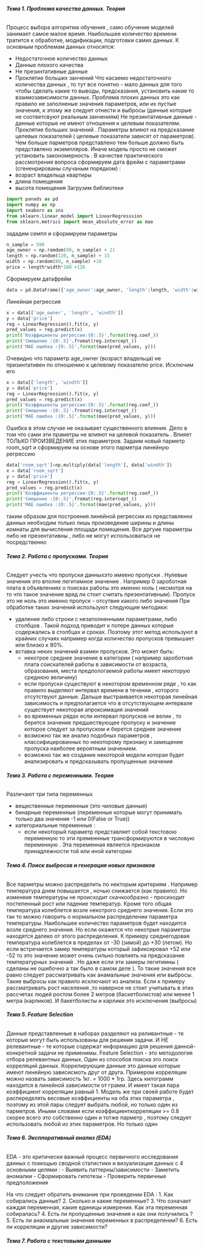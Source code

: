 ###### **Тема 1. Проблема качества данных. Теория**
Процесс выбора алгоритма обучения , само обучение моделей занимает самое малое время. Наибольшее количество времени тратится к обработке, модификации, подготовки самих данных.
К основным проблемам данных относятся:
* Недостаточное количество данных 
* Данные плохого качества
* Не презинтативные данные
* Проклятие больших занчений
Что касаемо недостаточного количества данных , то тут все понятно - мало данных для того чтобы сделать какие то выводы, предсказания, установить какие то взаимозависимости данных.
Проблема плохих данных это как правило не заполненые значения параметров, или их пустые значения, к этому же следует отнести и выбросы (данные которые не соответсвуют реальным занчениям)
Не презинтативные данные - данные которые не имеют отношения к целевым показателям.
Проклятие больших значений . Параметры влияют на предсказание целевых показателей ( целевые показатели зависят от параметров). Чем больше парметров представлено тем больше должно быть представлено экземпляров. Иначе модель просто не сможет установить закономерность .
В качестве практического рассмотрения вопроса сформируем дата фрейм с параметрами (сгененрированы случаным порядком) :
* возраст владельца квартиры
* длина помещения
* высота помещения
Загрузим библиотеки
```python
import panads as pd
import numpy as np
import seaborn as sns
from sklearn.linear_model import LinearRegresssion
from sklearn.metrics import mean_absolute_error as mae
```
зададим семпл и сформируем параметры
```python
n_sample = 500
age_owner = np.ramdom(90, n_sample) + 21
length = np.random(120, n_sample) + 15
width = np.random(80, n_sample) +10
price = length*width*100 +126
```
Сформируем датафрейм
```python
data = pd.DataFrame({'age_owner':age_owner, 'length':length, 'width':windth, 'price':price})
```
Линейная регрессия
```python
x = data[['age_owner', 'length', 'windth']]
y = data['price']
reg = LinearRegression().fit(x, y)
pred_values = reg.predict(x)
print('Коэффициенты регрессии:{0:.5}'.format(reg.coef_))
print('Смещение :{0:.5}'.fromat(reg.intercept_))
print('MAE ошибка :{0:.5}'.format(mae(pred_values, y)))
```
Очевидно что параметр age_owner (возраст владельца) не призинтативен по отношению к целевому показателю price. Исключим его 
```python
x = data[['length', 'windth']]
y = data['price']
reg = LinearRegression().fit(x, y)
pred_values = reg.predict(x)
print('Коэффициенты регрессии:{0:.5}'.format(reg.coef_))
print('Смещение :{0:.5}'.fromat(reg.intercept_))
print('MAE ошибка :{0:.5}'.format(mae(pred_values, y)))
```
Ошибка в этом случае не оказывает существенного влияния. Дело в том что сами эти праметры не влияют на целевой показатель . Влияет ТОЛЬКО ПРОИЗВЕДЕНИЕ этих параметров. Задаим новый парметр room_sqrt и сформируем на основе этого парметра линейную регрессию
```python
data['room_sqrt']=np.multiply(data['length'], data['windth'])
x = data['room_sqrt']
y = data['price']
reg = LinearRegression().fit(x, y)
pred_values = reg.predict(x)
print('Коэффициенты регрессии:{0:.5}'.format(reg.coef_))
print('Смещение :{0:.5}'.fromat(reg.intercept_))
print('MAE ошибка :{0:.5}'.format(mae(pred_values, y)))
```
таким образом для построения линейной регрессии из представленнх данных необходим только  лишь  произведение ширины и длины комнаты для вычисления площади помещения. Все дргуие параметры либо не презентативны , либо не могут использоваться не посредственно


###### **Тема 2. Работа с пропусками. Теория**

 Следует учесть что пропуски данныхэто имеено пропуски . Нулевые значения это вполне легитимное значение . Например 0 зароботная плата в объявлениях о поисках работы это именно ноль ( несмотря на то что такое значение вряд ли стоит считать презентативным). Пропуск это не ноль это именно пропуск - отсутвие какого либо значения
 При обработке таких значений используют следующие методики:
 - удаление либо строки с незаполненными параметрами, либо столбцов . Такой подход приводит к потере данных которые содержались в столбцах и сроках. Поэтому этот метод используют в крайних случаях например когда количество пропусков превышает или близко к 80%. 
 - вставка неких значений взамен пропусков. Это может быть:
	 - некотрое среднее значение в категории ( например зароботная плата соискателей работы в зависимости от возраста, образования, места предпологаемой работы имеет некоторую среднюю величину)
	 - если пропуски существуют в некотором временном ряде , то как правило выделяют интервал времени в течении , которого отсутствуют данные. Дальше  выстраивается некоторая линейная зависимость и предполагается что в отсутствующем интервале существует некоторая апроксимация значений
	 - во временных рядах если интервал пропусков не велик , то берется значение предшествующее пропуску и значение которое следует за пропуском и берется среднее значение 
	 - возможно так же анализ подобных параметров , классифицированных по некоторому признаку и замещение пропуска наиболее вероятным значением. 
	 - возможно так же создание некоторой модели которая будет анализировать и предсказывать пропущенные значения

###### **Тема 3. Работа с переменными. Теория**
Различают три типа переменных
- вещественные переменные (это чиловые данные)
- бинарные переменные (переменные которые могут принимать только два значения -1 или 0(False or True))
- категориальные переменные :
	- если некоторый параметр представляет собой текстовою переменную то эти пременнные трансформируются в числовую переменную . Эта переменная является признаком принадлежности той или иной категории

###### **Тема 4. Поиск выбросов и генерация новых признаков**
Все парметры можно распределить по некторым критериям . Например температура днем повышается , ночью снижается (как правило). Но изменеия температуры не происходит скачкообразно - просиходит постепенный рост или падение температур. Кроме того общая температура колеблется возле некотрого среднего значения. Если это так то можно говорить о нормальном распределении параметра температуры. Наибольшее количество параметров будет находится возле среднего значения. Но если окажется что некотрые параметры находятся далеко от этого распределения. К примеру среднегодовая температура колеблется в пределах от -30 (зимой) до +30 (летом). Но если встречается замер температуры который зафиксировал +52 или -52 то это значение может очень сильно повлиять на предсказание температурных значений . Но даже если эти замеры легитимны ( сделаны не ошибочно а так было в самом деле ). То такие значения все равно следует рассматривать как анамальные значения или выбросы. Такие выбросы как правило исключают из анализа. Если к примеру рассматривать рост населения ,то наверное не стоит учитывать в этих рассчетах людей ростом более 2 метров (баскетболистов) или менее 1 метра (карликов). И бакетболисты и карлики это исключения (выбросы)

###### **Тема 5. Feature Selection**
Данные представленные в наборах разделяют на реливантные - те которые могут быть использованы для решения задачи. И НЕ релевантные - те которые содержат информацию для решения данной-конкретной задачи не применимы. 
Feature Selection - это методология отбора релевантных данных.
Один из способов поиска это поиск корреляций данных.
Коррелирующие данные это данные которые имеют линейную зависисмоть друг от друга. Примером корреляции можно назвать зависимость 1кг. = 1000 * 1гр. Здесь килограмм находится в линейной зависимости от грамм. И имеет такая пара коэффициент корреляции равный 1. Модель же при своей работе будет распеределять весовые коэффициенты на оба этих параметра , поэтому из этой пары следует выбрать любой, но только один из парметров. Иными словами если коэффициенткорреляции >= 0.8 скорее всего это собственно один и тотже парметр , поэтому следует использовать любой из этих параметров. Но только один 



 


###### **Тема 6. Эксплоративный анализ (EDA)**

 EDA - это критически важный процесс первичного исследования данных с помощью сводной статистики и визуализация данных с 4 основными целями :
	 - Выявить паттерны/зависимости
	 - Заметить аномалии
	 - Сформировать гипотезы
	 - Проверить первичные предположения

На что следует обратить внимание при проведении EDA :
	1. Как собирались данные?
	2. Сколько и какие переменные?
	3. Что означает каждая переменная, какие единицы измерения. Как эта переменная собиралась?
	4. Есть ли пропущенные значения и как они получились ?
	5. Есть ли анаомальные значения переменных в распределении?
	6. Есть ли корреляции и другие зависимости?

###### **Тема 7. Работа с текстовыми данными**

 